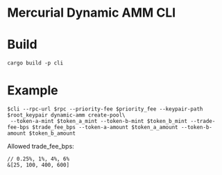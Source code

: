 # Mercurial Dynamic AMM CLI

# Build
`cargo build -p cli`

# Example

```
$cli --rpc-url $rpc --priority-fee $priority_fee --keypair-path $root_keypair dynamic-amm create-pool\
 --token-a-mint $token_a_mint --token-b-mint $token_b_mint --trade-fee-bps $trade_fee_bps --token-a-amount $token_a_amount --token-b-amount $token_b_amount
```

Allowed trade_fee_bps:

```
// 0.25%, 1%, 4%, 6%
&[25, 100, 400, 600]
```